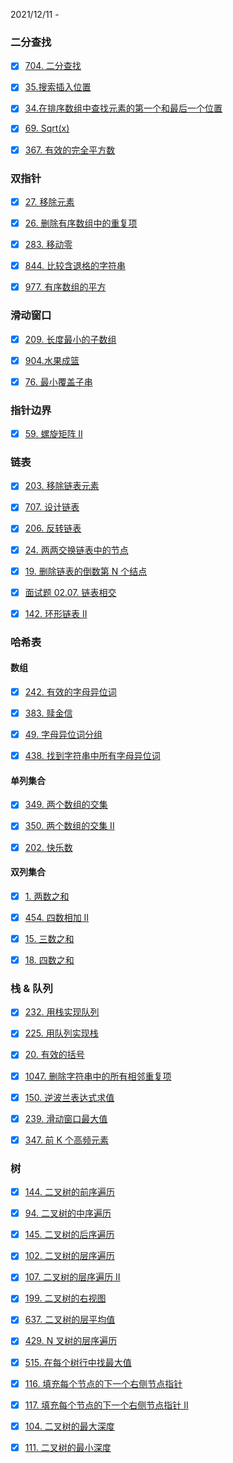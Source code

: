 2021/12/11 -  

### 二分查找

- [x] [704. 二分查找](https://leetcode-cn.com/problems/binary-search/)
- [x] [35.搜索插入位置](https://programmercarl.com/0035.搜索插入位置.html)
- [x] [34.在排序数组中查找元素的第一个和最后一个位置](https://programmercarl.com/0034.在排序数组中查找元素的第一个和最后一个位置.html)
- [x] [69. Sqrt(x)](https://leetcode-cn.com/problems/sqrtx)
- [x] [367. 有效的完全平方数](https://leetcode-cn.com/problems/valid-perfect-square)



### 双指针

- [x] [27. 移除元素](https://leetcode-cn.com/problems/remove-element/)
- [x] [26. 删除有序数组中的重复项](https://leetcode-cn.com/problems/remove-duplicates-from-sorted-array)
- [x] [283. 移动零](https://leetcode-cn.com/problems/move-zeroes)
- [x] [844. 比较含退格的字符串](https://leetcode-cn.com/problems/backspace-string-compare)
- [x] [977. 有序数组的平方](https://leetcode-cn.com/problems/squares-of-a-sorted-array)



### 滑动窗口

- [x] [209. 长度最小的子数组](https://leetcode-cn.com/problems/minimum-size-subarray-sum)
- [x] [904.水果成篮](https://leetcode-cn.com/problems/fruit-into-baskets/)

- [x] [76. 最小覆盖子串](https://leetcode-cn.com/problems/minimum-window-substring/)



### 指针边界

- [x] [59. 螺旋矩阵 II](https://leetcode-cn.com/problems/spiral-matrix-ii/)



### 链表

- [x] [203. 移除链表元素](https://leetcode-cn.com/problems/remove-linked-list-elements/)
- [x] [707. 设计链表](https://leetcode-cn.com/problems/design-linked-list/)
- [x] [206. 反转链表](https://leetcode-cn.com/problems/reverse-linked-list/)
- [x] [24. 两两交换链表中的节点](https://leetcode-cn.com/problems/swap-nodes-in-pairs/)
- [x] [19. 删除链表的倒数第 N 个结点](https://leetcode-cn.com/problems/remove-nth-node-from-end-of-list/)
- [x] [面试题 02.07. 链表相交](https://leetcode-cn.com/problems/intersection-of-two-linked-lists-lcci/)
- [x] [142. 环形链表 II](https://leetcode-cn.com/problems/linked-list-cycle-ii/)



### 哈希表

#### 数组

- [x] [242. 有效的字母异位词](https://leetcode-cn.com/problems/valid-anagram/) 
- [x] [383. 赎金信](https://leetcode-cn.com/problems/ransom-note/)  
- [x] [49. 字母异位词分组](https://leetcode-cn.com/problems/group-anagrams/) 
- [x] [438. 找到字符串中所有字母异位词](https://leetcode-cn.com/problems/find-all-anagrams-in-a-string/)  



#### 单列集合

- [x] [349. 两个数组的交集](https://leetcode-cn.com/problems/intersection-of-two-arrays/)  
- [x] [350. 两个数组的交集 II](https://leetcode-cn.com/problems/intersection-of-two-arrays-ii/)
- [x] [202. 快乐数](https://leetcode-cn.com/problems/happy-number/)



#### 双列集合

- [x] [1. 两数之和](https://leetcode-cn.com/problems/two-sum/)
- [x] [454. 四数相加 II](https://leetcode-cn.com/problems/4sum-ii/)
- [x] [15. 三数之和](https://leetcode-cn.com/problems/3sum/)
- [x] [18. 四数之和](https://leetcode-cn.com/problems/4sum/)



### 栈 & 队列

- [x] [232. 用栈实现队列](https://leetcode-cn.com/problems/implement-queue-using-stacks/)
- [x] [225. 用队列实现栈](https://leetcode-cn.com/problems/implement-stack-using-queues/)
- [x] [20. 有效的括号](https://leetcode-cn.com/problems/valid-parentheses/)
- [x] [1047. 删除字符串中的所有相邻重复项](https://leetcode-cn.com/problems/remove-all-adjacent-duplicates-in-string/)
- [x] [150. 逆波兰表达式求值](https://leetcode-cn.com/problems/evaluate-reverse-polish-notation/)
- [x] [239. 滑动窗口最大值](https://leetcode-cn.com/problems/sliding-window-maximum/)
- [x] [347. 前 K 个高频元素](https://leetcode-cn.com/problems/top-k-frequent-elements/)



### 树

- [x] [144. 二叉树的前序遍历](https://leetcode-cn.com/problems/binary-tree-preorder-traversal/)
- [x] [94. 二叉树的中序遍历](https://leetcode-cn.com/problems/binary-tree-inorder-traversal/)
- [x] [145. 二叉树的后序遍历](https://leetcode-cn.com/problems/binary-tree-postorder-traversal/)
- [x] [102. 二叉树的层序遍历](https://leetcode-cn.com/problems/binary-tree-level-order-traversal/)
- [x] [107. 二叉树的层序遍历 II](https://leetcode-cn.com/problems/binary-tree-level-order-traversal-ii)
- [x] [199. 二叉树的右视图](https://leetcode-cn.com/problems/binary-tree-right-side-view)
- [x] [637. 二叉树的层平均值](https://leetcode-cn.com/problems/average-of-levels-in-binary-tree)
- [x] [429. N 叉树的层序遍历](https://leetcode-cn.com/problems/n-ary-tree-level-order-traversal)
- [x] [515. 在每个树行中找最大值](https://leetcode-cn.com/problems/find-largest-value-in-each-tree-row)
- [x] [116. 填充每个节点的下一个右侧节点指针](https://leetcode-cn.com/problems/populating-next-right-pointers-in-each-node)
- [x] [117. 填充每个节点的下一个右侧节点指针 II](https://leetcode-cn.com/problems/populating-next-right-pointers-in-each-node-ii/)
- [x] [104. 二叉树的最大深度](https://leetcode-cn.com/problems/maximum-depth-of-binary-tree)
- [x] [111. 二叉树的最小深度](https://leetcode-cn.com/problems/minimum-depth-of-binary-tree)

